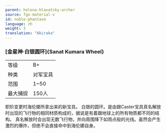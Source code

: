 ```yaml
---
parent: helena-blavatsky-archer
source: fgo-material-v
id: noble-phantasm
language: zh
weight: 3
translation: "Akiraka"
---
```


### [金星神·白银圆环]{Sanat Kumara Wheel}

<table>
  <tr><td>等级</td><td>B+</td></tr>
  <tr><td>种类</td><td>对军宝具</td></tr>
  <tr><td>范围</td><td>1~50</td></tr>
  <tr><td>最大捕捉</td><td>150人</td></tr>
</table>

职阶变更时海伦娜所拿出来的新宝具。
白银的圆环。是由跟Caster宝具真名解放时出现的飞行物的相同材质构成的，据说是有着跟地球上的所有物质都不同的结构。
真名解放时会出现无数飞行物，并向周围降下如雨点般的光线。虽然会产生激烈的爆炸，但绝不会直接命中到海伦娜自身。
